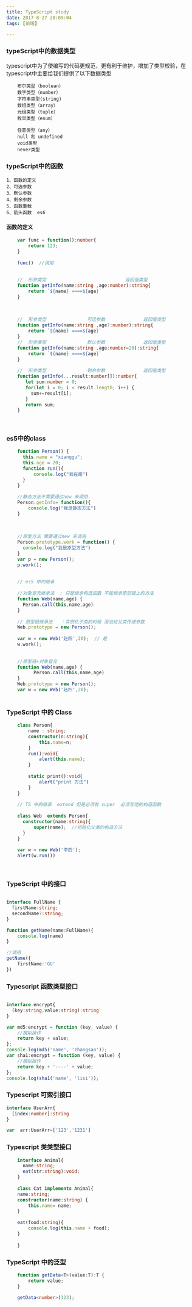 ```yaml
---
title: TypeScript study 
date: 2017-8-27 20:09:04
tags: [前端]

---
```


### typeScript中的数据类型

typescript中为了使编写的代码更规范，更有利于维护，增加了类型校验，在typescript中主要给我们提供了以下数据类型


        布尔类型（boolean）
        数字类型（number）
        字符串类型(string)
        数组类型（array）
        元组类型（tuple）
        枚举类型（enum）
        
        任意类型（any）
        null 和 undefined
        void类型
        never类型


### typeScript中的函数
    1、函数的定义
    2、可选参数
    3、默认参数
    4、剩余参数
    5、函数重载
    6、箭头函数  es6
   
####  函数的定义
```typescript
    var func = function():number{
        return 123;
    } 
    
    func()  //调用
    
    
    //  形参类型                             返回值类型
    function getInfo(name:string ,age:number):string{
        return `${name} ====${age}`
    }
    
    
    
    //  形参类型               可选参数              返回值类型
    function getInfo(name:string ,age?:number):string{
        return `${name} ====${age}`
    }
    //  形参类型               默认参数              返回值类型
    function getInfo(name:string ,age:number=20):string{
        return `${name} ====${age}`
    }
    
    //  形参类型               剩余参数              返回值类型
    function getInfo(...result:number[]):number{
       let sum:number = 0;
       for(let i = 0; i < result.length; i++) {
         sum+=result[i];
       }
       return sum;
    }
    
    
```


### es5中的class
```javascript
    function Person() {
      this.name = "xianggu";
      this.age = 20;
      function run(){
          console.log("我在跑")
      }
    }
    
    //静态方法不需要通过new 来调用
    Person.getInfo= function(){
        console.log("我是静态方法")
    }
    
    
    
    //原型方法 需要通过new 来调用
    Person.prototype.work = function() {
      console.log("我是原型方法")
    }
    var p = new Person();
    p.work();
    
    
    // es5 中的继承
    
    //对象冒充继承法  : 只能继承构造函数 不能继承原型链上的方法
    function Web(name,age) {
      Person.call(this,name,age)
    }
    
    // 原型链继承法   ：实例化子类的时候 没法给父类传递参数
    Web.prototype = new Person();
    
    var w = new Web('赵四',20);  // 是
    w.work();
    
    
    //原型链+对象冒充
    function Web(name,age) {
          Person.call(this,name,age)
    }
    Web.prototype = new Person();
    var w = new Web('赵四',20);
 
```

###  TypeScript 中的 Class

```typescript
    class Person{
        name : string;
        constructor(n:string){
            this.name=n;
        }
        run():void{
            alert(this.name);
        }
        
        static print():void{
            alert("print 方法")
        }
    }
    
    // TS 中的继承  extend 但是必须有 super  必须写他的构造函数
    
    class Web  extends Person{
      constructor(name:string){
          super(name);  //初始化父类的构造方法
      }
    }
    
    var w = new Web('李四');
    alert(w.run())
    
    
```

### TypeScript 中的接口
```typescript

interface FullName {
  firstName:string;
  secondName?:string;
}

function getName(name:FullName){
    console.log(name)
}

//调用
getName({
    firstName:'GU'
})


```

### Typescript 函数类型接口
```typescript

interface encrypt{
  (key:string,value:string):string
}

var md5:encrypt = function (key, value) {
    //模拟操作
    return key + value;
};
console.log(md5('name', 'zhangsan'));
var sha1:encrypt = function (key, value) {
    //模拟操作
    return key + '----' + value;
};
console.log(sha1('name', 'lisi'));

```

### Typescript  可索引接口
```typescript
interface UserArr{
  [index:number]:string
}

var  arr:UserArr=['123','1231']


```

### Typescript 类类型接口

```typescript
    interface Animal{
      name:string;
      eat(str:string):void;
    }
    
    class Cat implements Animal{
    name:string;
    constructor(name:string) {
        this.name= name;
    }
    
    eat(food:string){
        console.log(this.name + food);
    }
    
    }
```

### TypeScript 中的泛型
```typescript
    function getData<T>(value:T):T {
        return value;      
    }
    
    getData<number>(123);
```